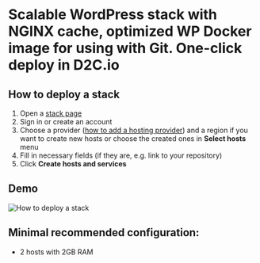 # Scalable WordPress stack with NGINX cache, optimized WP Docker image for using with Git. One-click deploy in D2C.io

## How to deploy a stack

1. Open a [stack page](https://panel.d2c.io/?import=https://github.com/d2cio/wordpress-scalable-nginx-cache-stack/archive/master.zip)
2. Sign in or create an account
3. Choose a provider ([how to add a hosting provider](https://docs.d2c.io/getting-started/cloud-providers/)) and a region if you want to create new hosts or choose the created ones in **Select hosts** menu
3. Fill in necessary fields (if they are, e.g. link to your repository)
4. Click **Create hosts and services**

## Demo

![How to deploy a stack](https://raw.githubusercontent.com/mastappl/images/master/wordpress_nginx_cache.gif)

## Minimal recommended configuration:

- 2 hosts with 2GB RAM
